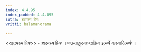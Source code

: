 ```yaml
---
index: 4.4.95
index_padded: 4.4.095
sutra: हृदयस्य प्रियः
vritti: balamanorama

---
```

<<हृदयस्य प्रियः>> - ह्मदयस्य प्रियः । षष्ठन्ताद्धृदयशब्दात्प्रिय इत्यर्थे यत्स्यादित्यर्थः । 